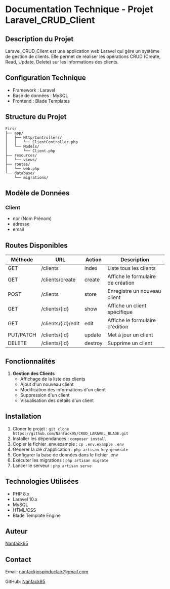 # Documentation Technique - Projet Laravel_CRUD_Client

## Description du Projet
Laravel_CRUD_Client est une application web Laravel qui gère un système de gestion de clients. Elle permet de réaliser les opérations CRUD (Create, Read, Update, Delete) sur les informations des clients.

## Configuration Technique
- Framework : Laravel
- Base de données : MySQL
- Frontend : Blade Templates

## Structure du Projet
```
Firs/
├── app/
│   ├── Http/Controllers/
│   │   └── ClientController.php
│   └── Models/
│       └── Client.php
├── resources/
│   └── views/
├── routes/
│   └── web.php
└── database/
    └── migrations/
```

## Modèle de Données
### Client
- npr (Nom Prénom)
- adresse
- email

## Routes Disponibles
| Méthode | URL | Action | Description |
|---------|-----|--------|-------------|
| GET | /clients | index | Liste tous les clients |
| GET | /clients/create | create | Affiche le formulaire de création |
| POST | /clients | store | Enregistre un nouveau client |
| GET | /clients/{id} | show | Affiche un client spécifique |
| GET | /clients/{id}/edit | edit | Affiche le formulaire d'édition |
| PUT/PATCH | /clients/{id} | update | Met à jour un client |
| DELETE | /clients/{id} | destroy | Supprime un client |

## Fonctionnalités
1. **Gestion des Clients**
   - Affichage de la liste des clients
   - Ajout d'un nouveau client
   - Modification des informations d'un client
   - Suppression d'un client
   - Visualisation des détails d'un client

## Installation
1. Cloner le projet : `git clone https://github.com/Nanfack95/CRUD_LARAVEL_BLADE.git`
2. Installer les dépendances : `composer install`
3. Copier le fichier .env.example : `cp .env.example .env`
4. Générer la clé d'application : `php artisan key:generate`
5. Configurer la base de données dans le fichier .env
6. Exécuter les migrations : `php artisan migrate`
7. Lancer le serveur : `php artisan serve`

## Technologies Utilisées
- PHP 8.x
- Laravel 10.x
- MySQL
- HTML/CSS
- Blade Template Engine

## Auteur
[Nanfack95](https://github.com/Nanfack95)

## Contact

Email: [nanfackjospinduclair@gmail.com](mailto:nanfackjospinduclair@gmail.com)

GitHub: [Nanfack95](https://github.com/Nanfack95)
